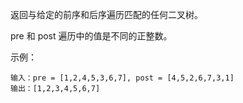 返回与给定的前序和后序遍历匹配的任何二叉树。

pre 和 post 遍历中的值是不同的正整数。

示例：
```
输入：pre = [1,2,4,5,3,6,7], post = [4,5,2,6,7,3,1]
输出：[1,2,3,4,5,6,7]
```